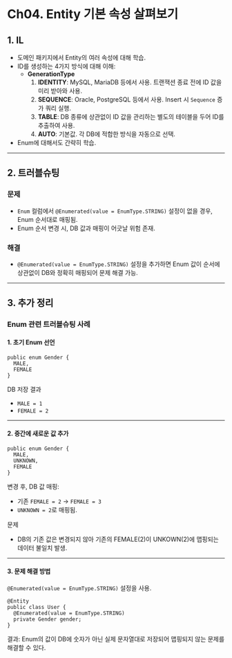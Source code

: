 # Ch04. Entity 기본 속성 살펴보기

## 1. IL
- 도메인 패키지에서 Entity의 여러 속성에 대해 학습.
- ID를 생성하는 4가지 방식에 대해 이해:
  - **GenerationType**
    1. **IDENTITY**: MySQL, MariaDB 등에서 사용. 트랜잭션 종료 전에 ID 값을 미리 받아와 사용.
    2. **SEQUENCE**: Oracle, PostgreSQL 등에서 사용. Insert 시 `Sequence` 증가 쿼리 실행.
    3. **TABLE**: DB 종류에 상관없이 ID 값을 관리하는 별도의 테이블을 두어 ID를 추출하여 사용.
    4. **AUTO**: 기본값. 각 DB에 적합한 방식을 자동으로 선택.
- Enum에 대해서도 간략히 학습.

---

## 2. 트러블슈팅
### 문제
- `Enum` 컬럼에서 `@Enumerated(value = EnumType.STRING)` 설정이 없을 경우, Enum 순서대로 매핑됨.
- Enum 순서 변경 시, DB 값과 매핑이 어긋날 위험 존재.

### 해결
- `@Enumerated(value = EnumType.STRING)` 설정을 추가하면 Enum 값이 순서에 상관없이 DB와 정확히 매핑되어 문제 해결 가능.

---

## 3. 추가 정리
### Enum 관련 트러블슈팅 사례

#### 1. 초기 Enum 선언
```
public enum Gender {
  MALE,
  FEMALE
}
```
DB 저장 결과
- `MALE = 1`
- `FEMALE = 2`

---

#### 2. 중간에 새로운 값 추가
```
public enum Gender {
  MALE,
  UNKNOWN,
  FEMALE
}
```
변경 후, DB 값 매핑:
- 기존 `FEMALE = 2` → `FEMALE = 3`
- `UNKNOWN = 2`로 매핑됨.

문제
- DB의 기존 값은 변경되지 않아 기존의 FEMALE(2)이 UNKOWN(2)에 맵핑되는 데이터 불일치 발생.

---

#### 3. 문제 해결 방법

`@Enumerated(value = EnumType.STRING)` 설정을 사용.
```
@Entity
public class User {
  @Enumerated(value = EnumType.STRING)
  private Gender gender;
}
```
결과: Enum의 값이 DB에 숫자가 아닌 실제 문자열대로 저장되어 맵핑되지 않는 문제를 해결할 수 있다.
